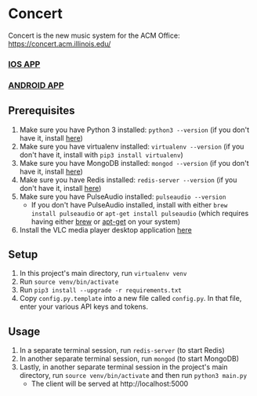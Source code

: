# Concert

Concert is the new music system for the ACM Office: https://concert.acm.illinois.edu/
### [IOS APP](https://github.com/acm-uiuc/office-iOS) 
### [ANDROID APP](https://github.com/acm-uiuc/office-android)

## Prerequisites

1. Make sure you have Python 3 installed: `python3 --version` (if you don't have it, install [here](https://www.python.org/downloads/))
2. Make sure you have virtualenv installed: `virtualenv --version` (if you don't have it, install with `pip3 install virtualenv`)
3. Make sure you have MongoDB installed: `mongod --version` (if you don't have it, install [here](https://docs.mongodb.com/manual/installation/#tutorials))
4. Make sure you have Redis installed: `redis-server --version` (if you don't have it, install [here](https://redis.io/topics/quickstart))
5. Make sure you have PulseAudio installed: `pulseaudio --version`
    - If you don't have PulseAudio installed, install with either `brew install pulseaudio` or `apt-get install pulseaudio` (which requires having either [brew](https://brew.sh) or [apt-get](https://wiki.debian.org/apt-get) on your system)
6. Install the VLC media player desktop application [here](https://www.videolan.org/vlc/index.html)

## Setup
1. In this project's main directory, run `virtualenv venv`
2. Run `source venv/bin/activate`
3. Run `pip3 install --upgrade -r requirements.txt`
4. Copy `config.py.template` into a new file called `config.py`. In that file, enter your various API keys and tokens.

## Usage
1. In a separate terminal session, run `redis-server` (to start Redis)
2. In another separate terminal session, run `mongod` (to start MongoDB)
3. Lastly, in another separate terminal session in the project's main directory, run `source venv/bin/activate` and then run `python3 main.py`
    - The client will be served at http://localhost:5000
